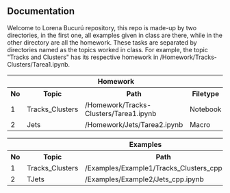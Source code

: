 ## Documentation

Welcome to Lorena Bucurú repository, this repo is made-up by two directories, in the first one, all examples given in class are there, while in the other directory are all the homework. These tasks are separated by directories named as the topics worked in class. For example, the topic "Tracks and Clusters" has its respective homework in /Homework/Tracks-Clusters/Tarea1.ipynb.


<table class="egt">
  <tr>
    <th colspan="4">Homework</th>
  </tr>
  <tr>
    <th>No</th>
    <th>Topic</th>
    <th>Path</th>
    <th>Filetype</th>
  </tr>
  <tr>
    <td>1</td>
    <td>Tracks_Clusters</td>
    <td>/Homework/Tracks-Clusters/Tarea1.ipynb</td>
    <td>Notebook</td>
  </tr>
  <tr>
    <td>2</td>
    <td>Jets</td>
    <td>/Homework/Jets/Tarea2.ipynb</td>
    <td>Macro</td>
  </tr>
</table>

<table class="egt">
  <tr>
    <th colspan="4">Examples</th>
  </tr>
  <tr>
    <th>No</th>
    <th>Topic</th>
    <th>Path</th>
    <th>Filetype</th>
  </tr>
  <tr>
    <td>1</td>
    <td>Tracks_Clusters</td>
    <td>/Examples/Example1/Tracks_Clusters_cpp.ipynb</td>
    <td>Notebook</td>
  </tr>
  <tr>
    <td>2</td>
    <td>TJets</td>
    <td>/Examples/Example2/Jets_cpp.ipynb</td>
    <td>Notebook</td>
  </tr>
</table>
